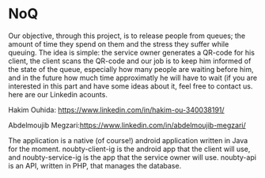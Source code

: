 # NoQ
Our objective, through this project, is to release people from queues; the amount of time they spend on them and the stress they
suffer while queuing. The idea is simple: the service owner generates a QR-code for his client, the client scans the QR-code and our job is to keep him informed of
the state of the queue, especially how many people are waiting before him, and in the future how much time approximatly he will have to wait (if you are
interested in this part and have some ideas about it, feel free to contact us. here are our Linkedin acounts.

Hakim Ouhida: https://www.linkedin.com/in/hakim-ou-340038191/

Abdelmoujib Megzari:https://www.linkedin.com/in/abdelmoujib-megzari/

The application is a native (of course!) android application written in Java for the moment. noubty-client-ig is the android app that the client will use, and
noubty-service-ig is the app that the service owner will use. noubty-api is an API, written in PHP, that manages the database.
